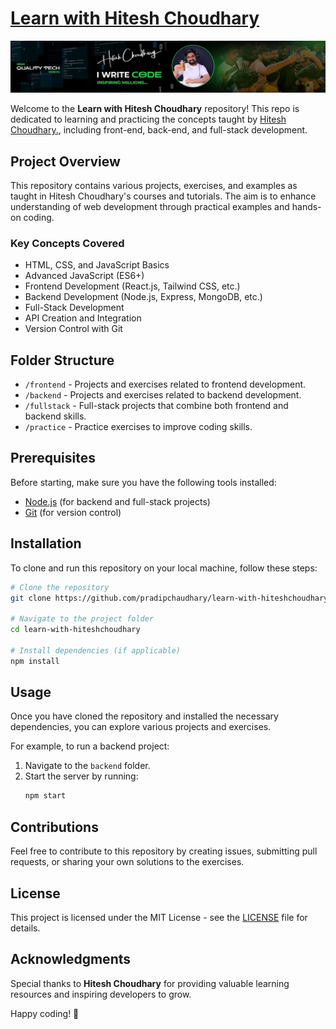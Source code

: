 # [Learn with Hitesh Choudhary](#learn-with-hitesh-choudhary)

[![Hitesh Choudhary](./channels4_banner.jpg)](https://www.youtube.com/@HiteshCodeLab)

Welcome to the **Learn with Hitesh Choudhary** repository! This repo is dedicated to learning and practicing the concepts taught by [Hitesh Choudhary.](https://github.com/hiteshchoudhary), including front-end, back-end, and full-stack development.

## Project Overview

This repository contains various projects, exercises, and examples as taught in Hitesh Choudhary's courses and tutorials. The aim is to enhance understanding of web development through practical examples and hands-on coding.

### Key Concepts Covered

-   HTML, CSS, and JavaScript Basics
-   Advanced JavaScript (ES6+)
-   Frontend Development (React.js, Tailwind CSS, etc.)
-   Backend Development (Node.js, Express, MongoDB, etc.)
-   Full-Stack Development
-   API Creation and Integration
-   Version Control with Git

## Folder Structure

-   `/frontend` - Projects and exercises related to frontend development.
-   `/backend` - Projects and exercises related to backend development.
-   `/fullstack` - Full-stack projects that combine both frontend and backend skills.
-   `/practice` - Practice exercises to improve coding skills.

## Prerequisites

Before starting, make sure you have the following tools installed:

-   [Node.js](https://nodejs.org/) (for backend and full-stack projects)
-   [Git](https://git-scm.com/) (for version control)

## Installation

To clone and run this repository on your local machine, follow these steps:

```bash
# Clone the repository
git clone https://github.com/pradipchaudhary/learn-with-hiteshchoudhary.git

# Navigate to the project folder
cd learn-with-hiteshchoudhary

# Install dependencies (if applicable)
npm install
```

## Usage

Once you have cloned the repository and installed the necessary dependencies, you can explore various projects and exercises.

For example, to run a backend project:

1. Navigate to the `backend` folder.
2. Start the server by running:
    ```bash
    npm start
    ```

## Contributions

Feel free to contribute to this repository by creating issues, submitting pull requests, or sharing your own solutions to the exercises.

## License

This project is licensed under the MIT License - see the [LICENSE](LICENSE) file for details.

## Acknowledgments

Special thanks to **Hitesh Choudhary** for providing valuable learning resources and inspiring developers to grow.

Happy coding! 🚀
